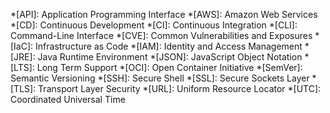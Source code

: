 <!-- Material for MkDocs shows a tooltip when you hover over any abbreviation in this list. -->
<!-- https://squidfunk.github.io/mkdocs-material/reference/tooltips/#adding-a-glossary -->

<!-- Please keep this list sorted from A-Z. -->

*[API]: Application Programming Interface
*[AWS]: Amazon Web Services
*[CD]: Continuous Development
*[CI]: Continuous Integration
*[CLI]: Command-Line Interface
*[CVE]: Common Vulnerabilities and Exposures
*[IaC]: Infrastructure as Code
*[IAM]: Identity and Access Management
*[JRE]: Java Runtime Environment
*[JSON]: JavaScript Object Notation
*[LTS]: Long Term Support
*[OCI]: Open Container Initiative
*[SemVer]: Semantic Versioning
*[SSH]: Secure Shell
*[SSL]: Secure Sockets Layer
*[TLS]: Transport Layer Security
*[URL]: Uniform Resource Locator
*[UTC]: Coordinated Universal Time
